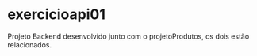 # exercicioapi01
Projeto Backend desenvolvido junto com o projetoProdutos, os dois estão relacionados.

